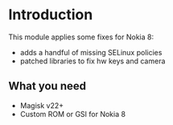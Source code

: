 # Introduction

This module applies some fixes for Nokia 8:
- adds a handful of missing SELinux policies
- patched libraries to fix hw keys and camera

## What you need

* Magisk v22+
* Custom ROM or GSI for Nokia 8
